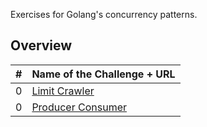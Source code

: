 Exercises for Golang's concurrency patterns.

## Overview

| #   | Name of the Challenge + URL                                                                                 |
| --- | :---------------------------------------------------------------------------------------------------------- |
| 0   | [Limit Crawler](https://github.com/mindworker/go-concurrency-exercises/tree/master/0-limit-crawler)         |
| 0   | [Producer Consumer](https://github.com/mindworker/go-concurrency-exercises/tree/master/0-producer-consumer) |
